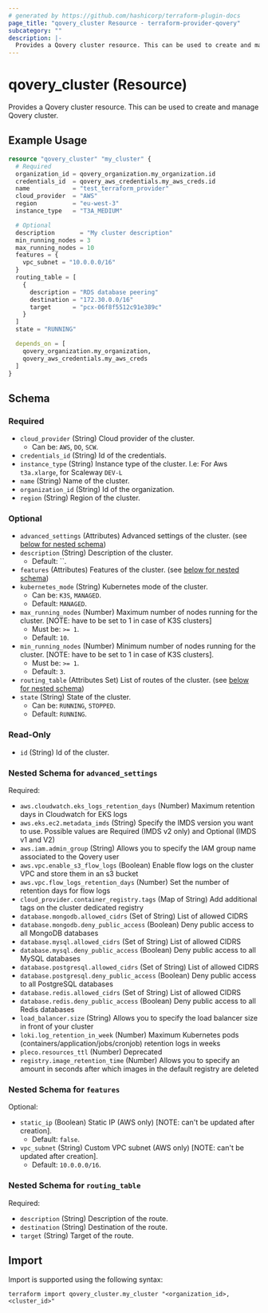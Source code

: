 ```yaml
---
# generated by https://github.com/hashicorp/terraform-plugin-docs
page_title: "qovery_cluster Resource - terraform-provider-qovery"
subcategory: ""
description: |-
  Provides a Qovery cluster resource. This can be used to create and manage Qovery cluster.
---
```


# qovery_cluster (Resource)

Provides a Qovery cluster resource. This can be used to create and manage Qovery cluster.

## Example Usage

```terraform
resource "qovery_cluster" "my_cluster" {
  # Required
  organization_id = qovery_organization.my_organization.id
  credentials_id  = qovery_aws_credentials.my_aws_creds.id
  name            = "test_terraform_provider"
  cloud_provider  = "AWS"
  region          = "eu-west-3"
  instance_type   = "T3A_MEDIUM"

  # Optional
  description       = "My cluster description"
  min_running_nodes = 3
  max_running_nodes = 10
  features = {
    vpc_subnet = "10.0.0.0/16"
  }
  routing_table = [
    {
      description = "RDS database peering"
      destination = "172.30.0.0/16"
      target      = "pcx-06f8f5512c91e389c"
    }
  ]
  state = "RUNNING"

  depends_on = [
    qovery_organization.my_organization,
    qovery_aws_credentials.my_aws_creds
  ]
}
```

<!-- schema generated by tfplugindocs -->
## Schema

### Required

- `cloud_provider` (String) Cloud provider of the cluster.
	- Can be: `AWS`, `DO`, `SCW`.
- `credentials_id` (String) Id of the credentials.
- `instance_type` (String) Instance type of the cluster. I.e: For Aws `t3a.xlarge`, for Scaleway `DEV-L`
- `name` (String) Name of the cluster.
- `organization_id` (String) Id of the organization.
- `region` (String) Region of the cluster.

### Optional

- `advanced_settings` (Attributes) Advanced settings of the cluster. (see [below for nested schema](#nestedatt--advanced_settings))
- `description` (String) Description of the cluster.
	- Default: ``.
- `features` (Attributes) Features of the cluster. (see [below for nested schema](#nestedatt--features))
- `kubernetes_mode` (String) Kubernetes mode of the cluster.
	- Can be: `K3S`, `MANAGED`.
	- Default: `MANAGED`.
- `max_running_nodes` (Number) Maximum number of nodes running for the cluster. [NOTE: have to be set to 1 in case of K3S clusters]
	- Must be: `>= 1`.
	- Default: `10`.
- `min_running_nodes` (Number) Minimum number of nodes running for the cluster. [NOTE: have to be set to 1 in case of K3S clusters].
	- Must be: `>= 1`.
	- Default: `3`.
- `routing_table` (Attributes Set) List of routes of the cluster. (see [below for nested schema](#nestedatt--routing_table))
- `state` (String) State of the cluster.
	- Can be: `RUNNING`, `STOPPED`.
	- Default: `RUNNING`.

### Read-Only

- `id` (String) Id of the cluster.

<a id="nestedatt--advanced_settings"></a>
### Nested Schema for `advanced_settings`

Required:

- `aws.cloudwatch.eks_logs_retention_days` (Number) Maximum retention days in Cloudwatch for EKS logs
- `aws.eks.ec2.metadata_imds` (String) Specify the IMDS version you want to use. Possible values are Required (IMDS v2 only) and Optional (IMDS v1 and V2)
- `aws.iam.admin_group` (String) Allows you to specify the IAM group name associated to the Qovery user
- `aws.vpc.enable_s3_flow_logs` (Boolean) Enable flow logs on the cluster VPC and store them in an s3 bucket
- `aws.vpc.flow_logs_retention_days` (Number) Set the number of retention days for flow logs
- `cloud_provider.container_registry.tags` (Map of String) Add additional tags on the cluster dedicated registry
- `database.mongodb.allowed_cidrs` (Set of String) List of allowed CIDRS
- `database.mongodb.deny_public_access` (Boolean) Deny public access to all MongoDB databases
- `database.mysql.allowed_cidrs` (Set of String) List of allowed CIDRS
- `database.mysql.deny_public_access` (Boolean) Deny public access to all MySQL databases
- `database.postgresql.allowed_cidrs` (Set of String) List of allowed CIDRS
- `database.postgresql.deny_public_access` (Boolean) Deny public access to all PostgreSQL databases
- `database.redis.allowed_cidrs` (Set of String) List of allowed CIDRS
- `database.redis.deny_public_access` (Boolean) Deny public access to all Redis databases
- `load_balancer.size` (String) Allows you to specify the load balancer size in front of your cluster
- `loki.log_retention_in_week` (Number) Maximum Kubernetes pods (containers/application/jobs/cronjob) retention logs in weeks
- `pleco.resources_ttl` (Number) Deprecated
- `registry.image_retention_time` (Number) Allows you to specify an amount in seconds after which images in the default registry are deleted


<a id="nestedatt--features"></a>
### Nested Schema for `features`

Optional:

- `static_ip` (Boolean) Static IP (AWS only) [NOTE: can't be updated after creation].
	- Default: `false`.
- `vpc_subnet` (String) Custom VPC subnet (AWS only) [NOTE: can't be updated after creation].
	- Default: `10.0.0.0/16`.


<a id="nestedatt--routing_table"></a>
### Nested Schema for `routing_table`

Required:

- `description` (String) Description of the route.
- `destination` (String) Destination of the route.
- `target` (String) Target of the route.

## Import

Import is supported using the following syntax:

```shell
terraform import qovery_cluster.my_cluster "<organization_id>,<cluster_id>"
```
